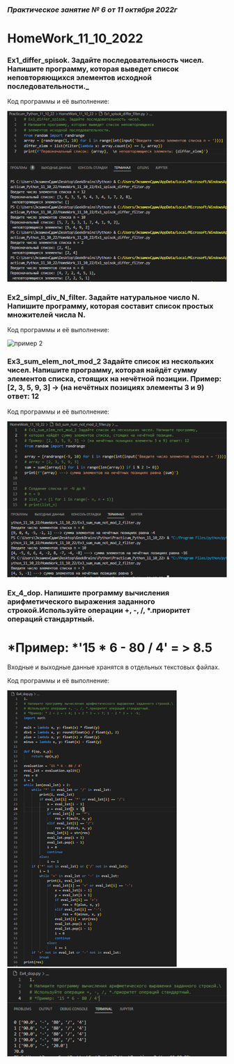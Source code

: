 ### *Практическое занятие № 6 от 11 октября 2022г*

# HomeWork_11_10_2022
### Ex1_differ_spisok. Задайте последовательность чисел. Напишите программу, которая выведет список неповторяющихся элементов исходной последовательности._


Код программы и её выполнение:

![пример 1](https://github.com/EkaterinaGugina/Practicum_Python_11_10_22/blob/main/HomeWork_11_10_22/Ex1_spisok_differ_filter.png)

### Ex2_simpl_div_N_filter. Задайте натуральное число N. Напишите программу, которая составит список простых множителей числа N.

Код программы и её выполнение:

![пример 2]()

### Ex3_sum_elem_not_mod_2 Задайте список из нескольких чисел. Напишите программу, которая найдёт сумму элементов списка, стоящих на нечётной позиции. Пример: [2, 3, 5, 9, 3] -> (на нечётных позициях элементы 3 и 9) ответ: 12

Код программы и её выполнение:

![пример 3](https://github.com/EkaterinaGugina/Practicum_Python_11_10_22/blob/main/HomeWork_11_10_22/Ex3_sum_num_not_mod_2.png)


### Ex_4_dop. Напишите программу вычисления арифметического выражения заданного строкой.Используйте операции +, -, /, *.приоритет операций стандартный.
# *Пример: *'15 * 6 - 80 / 4' = > 8.5

Входные и выходные данные хранятся в отдельных текстовых файлах.

Код программы и её выполнение:

![пример 4](https://github.com/EkaterinaGugina/Practicum_Python_11_10_22/blob/main/HomeWork_11_10_22/Ex4_dop.png)
![результат выполнения примера 4](https://github.com/EkaterinaGugina/Practicum_Python_11_10_22/blob/main/HomeWork_11_10_22/Ex4_dop_result.png)
